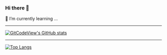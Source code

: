 ### Hi there 👋

🌱 I’m currently learning ...

---

[![GitCodeView's GitHub stats](https://github-readme-stats.vercel.app/api?username=GitCodeView&show_icons=true&theme=dark)](https://github.com/anuraghazra/github-readme-stats)

---

[![Top Langs](https://github-readme-stats.vercel.app/api/top-langs/?username=GitCodeView&layout=compact)](https://github.com/anuraghazra/github-readme-stats)

<!--
[![willianrod's wakatime stats](https://github-readme-stats.vercel.app/api/wakatime?username=GitCodeView)](https://github.com/anuraghazra/github-readme-stats)
-->


<!--
**GitCodeview/GitCodeView** is a ✨ _special_ ✨ repository because its `README.md` (this file) appears on your GitHub profile.

Here are some ideas to get you started:

- 🔭 I’m currently working on ...
- 🌱 I’m currently learning ...
- 👯 I’m looking to collaborate on ...
- 🤔 I’m looking for help with ...
- 💬 Ask me about ...
- 📫 How to reach me: ...
- 😄 Pronouns: ...
- ⚡ Fun fact: ...
-->

